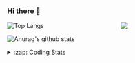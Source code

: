 ### Hi there 👋

<!--
**tao8687/tao8687** is a ✨ _special_ ✨ repository because its `README.md` (this file) appears on your GitHub profile.

Here are some ideas to get you started:

- 🔭 I’m currently working on ...
- 🌱 I’m currently learning ...
- 👯 I’m looking to collaborate on ...
- 🤔 I’m looking for help with ...
- 💬 Ask me about ...
- 📫 How to reach me: ...
- 😄 Pronouns: ...
- ⚡ Fun fact: ...
-->

<img align='right' src="https://media.giphy.com/media/M9gbBd9nbDrOTu1Mqx/giphy.gif" width="240">

  
![Top Langs](https://github-readme-stats.vercel.app/api/top-langs/?username=tao8687&layout=compact&title_color=23238E&text_color=A67D3D)

![Anurag's github stats](https://github-readme-stats.vercel.app/api?username=tao8687&show_icons=true&&text_color=A67D3D&title_color=23238E&show_icons=false&count_private=true&hide=stars)

<details>
  <summary>:zap: Coding Stats</summary>
  <br>
    
<!--START_SECTION:waka-->
![Code Time](http://img.shields.io/badge/Code%20Time-1%2C832%20hrs%205%20mins-blue)

![Profile Views](http://img.shields.io/badge/Profile%20Views-0-blue)

**🐱 My GitHub Data** 

> 📦 1.5 MB Used in GitHub's Storage 
 > 
> 🏆 382 Contributions in the Year 2024
 > 
> 🚫 Not Opted to Hire
 > 
> 📜 62 Public Repositories 
 > 
> 🔑 25 Private Repositories 
 > 
**I'm an Early 🐤** 

```text
🌞 Morning                1598 commits        ██████████████████████░░░   88.24 % 
🌆 Daytime                90 commits          █░░░░░░░░░░░░░░░░░░░░░░░░   04.97 % 
🌃 Evening                119 commits         ██░░░░░░░░░░░░░░░░░░░░░░░   06.57 % 
🌙 Night                  4 commits           ░░░░░░░░░░░░░░░░░░░░░░░░░   00.22 % 
```
📅 **I'm Most Productive on Wednesday** 

```text
Monday                   260 commits         ████░░░░░░░░░░░░░░░░░░░░░   14.36 % 
Tuesday                  247 commits         ███░░░░░░░░░░░░░░░░░░░░░░   13.64 % 
Wednesday                317 commits         ████░░░░░░░░░░░░░░░░░░░░░   17.50 % 
Thursday                 240 commits         ███░░░░░░░░░░░░░░░░░░░░░░   13.25 % 
Friday                   256 commits         ████░░░░░░░░░░░░░░░░░░░░░   14.14 % 
Saturday                 250 commits         ███░░░░░░░░░░░░░░░░░░░░░░   13.80 % 
Sunday                   241 commits         ███░░░░░░░░░░░░░░░░░░░░░░   13.31 % 
```


📊 **This Week I Spent My Time On** 

```text
🕑︎ Time Zone: Asia/Shanghai

💬 Programming Languages: 
C++                      11 hrs 42 mins      ██████████████████░░░░░░░   73.40 % 
Python                   2 hrs 30 mins       ████░░░░░░░░░░░░░░░░░░░░░   15.78 % 
INI                      31 mins             █░░░░░░░░░░░░░░░░░░░░░░░░   03.33 % 
Other                    23 mins             █░░░░░░░░░░░░░░░░░░░░░░░░   02.41 % 
XML                      23 mins             █░░░░░░░░░░░░░░░░░░░░░░░░   02.41 % 

🔥 Editors: 
VS Code                  15 hrs 56 mins      █████████████████████████   100.00 % 

🐱‍💻 Projects: 
src                      11 hrs 3 mins       █████████████████░░░░░░░░   69.38 % 
nicegui_ros1_ws          2 hrs 32 mins       ████░░░░░░░░░░░░░░░░░░░░░   15.93 % 
LaserUndistortion        41 mins             █░░░░░░░░░░░░░░░░░░░░░░░░   04.33 % 
ndt_mapping              27 mins             █░░░░░░░░░░░░░░░░░░░░░░░░   02.89 % 
diffbot                  25 mins             █░░░░░░░░░░░░░░░░░░░░░░░░   02.65 % 

💻 Operating System: 
Linux                    15 hrs 56 mins      █████████████████████████   100.00 % 
```

**I Mostly Code in C++** 

```text
C++                      11 repos            ████████░░░░░░░░░░░░░░░░░   31.43 % 
Python                   10 repos            ███████░░░░░░░░░░░░░░░░░░   28.57 % 
JavaScript               2 repos             █░░░░░░░░░░░░░░░░░░░░░░░░   05.71 % 
Batchfile                1 repo              █░░░░░░░░░░░░░░░░░░░░░░░░   02.86 % 
HTML                     1 repo              █░░░░░░░░░░░░░░░░░░░░░░░░   02.86 % 
```



**Timeline**

![Lines of Code chart](https://raw.githubusercontent.com/tao8687/tao8687/master/assets/bar_graph.png)


 Last Updated on 25/12/2024 01:38:47 UTC
<!--END_SECTION:waka-->
</details>
